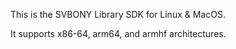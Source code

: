 This is the SVBONY Library SDK for Linux & MacOS.

It supports x86-64, arm64, and armhf architectures.
